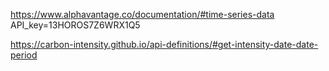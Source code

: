 https://www.alphavantage.co/documentation/#time-series-data
API_key=13HOROS7Z6WRX1Q5

https://carbon-intensity.github.io/api-definitions/#get-intensity-date-date-period
